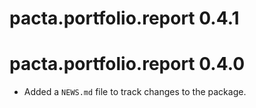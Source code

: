 # pacta.portfolio.report 0.4.1

# pacta.portfolio.report 0.4.0

* Added a `NEWS.md` file to track changes to the package.
